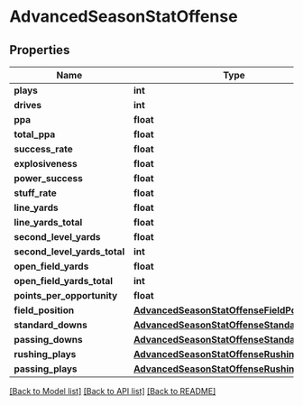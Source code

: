 # AdvancedSeasonStatOffense

## Properties
Name | Type | Description | Notes
------------ | ------------- | ------------- | -------------
**plays** | **int** |  | [optional] 
**drives** | **int** |  | [optional] 
**ppa** | **float** |  | [optional] 
**total_ppa** | **float** |  | [optional] 
**success_rate** | **float** |  | [optional] 
**explosiveness** | **float** |  | [optional] 
**power_success** | **float** |  | [optional] 
**stuff_rate** | **float** |  | [optional] 
**line_yards** | **float** |  | [optional] 
**line_yards_total** | **float** |  | [optional] 
**second_level_yards** | **float** |  | [optional] 
**second_level_yards_total** | **int** |  | [optional] 
**open_field_yards** | **float** |  | [optional] 
**open_field_yards_total** | **int** |  | [optional] 
**points_per_opportunity** | **float** |  | [optional] 
**field_position** | [**AdvancedSeasonStatOffenseFieldPosition**](AdvancedSeasonStatOffenseFieldPosition.md) |  | [optional] 
**standard_downs** | [**AdvancedSeasonStatOffenseStandardDowns**](AdvancedSeasonStatOffenseStandardDowns.md) |  | [optional] 
**passing_downs** | [**AdvancedSeasonStatOffenseStandardDowns**](AdvancedSeasonStatOffenseStandardDowns.md) |  | [optional] 
**rushing_plays** | [**AdvancedSeasonStatOffenseRushingPlays**](AdvancedSeasonStatOffenseRushingPlays.md) |  | [optional] 
**passing_plays** | [**AdvancedSeasonStatOffenseRushingPlays**](AdvancedSeasonStatOffenseRushingPlays.md) |  | [optional] 

[[Back to Model list]](../README.md#documentation-for-models) [[Back to API list]](../README.md#documentation-for-api-endpoints) [[Back to README]](../README.md)


